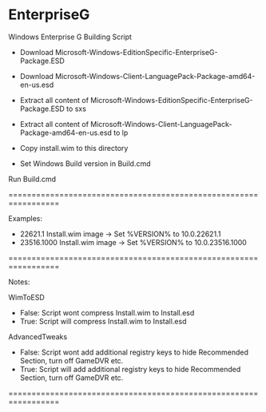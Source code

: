 # EnterpriseG
Windows Enterprise G Building Script

- Download Microsoft-Windows-EditionSpecific-EnterpriseG-Package.ESD
- Download Microsoft-Windows-Client-LanguagePack-Package-amd64-en-us.esd
 
- Extract all content of Microsoft-Windows-EditionSpecific-EnterpriseG-Package.ESD to sxs
- Extract all content of Microsoft-Windows-Client-LanguagePack-Package-amd64-en-us.esd to lp

- Copy install.wim to this directory
- Set Windows Build version in Build.cmd

Run Build.cmd


=================================================================

Examples:

- 22621.1 Install.wim image -> Set %VERSION% to 10.0.22621.1 
- 23516.1000 Install.wim image -> Set %VERSION% to 10.0.23516.1000

=================================================================

Notes:

WimToESD 

- False: Script wont compress Install.wim to Install.esd
- True: Script will compress Install.wim to Install.esd

AdvancedTweaks 

- False: Script wont add additional registry keys to hide Recommended Section, turn off GameDVR etc.
- True: Script will add additional registry keys to hide Recommended Section, turn off GameDVR etc.


=================================================================

